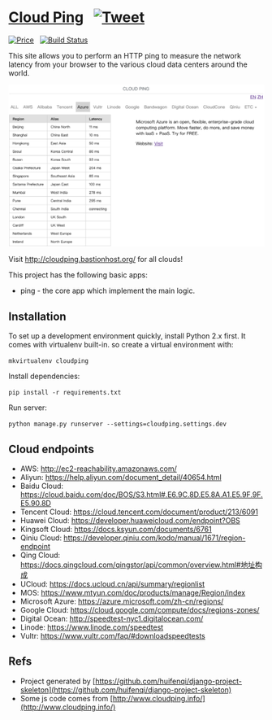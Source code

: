 # [Cloud Ping](http://cloudping.bastionhost.org/en/) &nbsp; [![Tweet](https://img.shields.io/twitter/url/http/shields.io.svg?style=social)](https://twitter.com/intent/tweet?text=This%20site%20allows%20you%20to%20perform%20an%20HTTP%20ping%20to%20measure%20the%20network%20latency%20from%20your%20browser%20to%20the%20various%20cloud%20data%20centers%20around%20the%20world.&url=http://cloudping.bastionhost.org/en/&via=github&hashtags=cloudping,cloud,latency,aws,azure,aliyun,developers)

[![Price](https://img.shields.io/badge/price-FREE-0098f7.svg)](https://github.com/bastionhost/cloudping/blob/master/LICENSE) &nbsp; [![Build Status](https://travis-ci.org/bastionhost/cloudping.png?branch=master)](https://travis-ci.org/bastionhost/cloudping)

This site allows you to perform an HTTP ping to measure the network latency from your browser to the various cloud data centers around the world.

![demo](./media/screenshot.png)

Visit http://cloudping.bastionhost.org/ for all clouds!

This project has the following basic apps:

* ping - the core app which implement the main logic.

## Installation

To set up a development environment quickly, install Python 2.x first. It
comes with virtualenv built-in. so create a virtual environment with:

`mkvirtualenv cloudping`

Install dependencies:

`pip install -r requirements.txt`

Run server:

`python manage.py runserver --settings=cloudping.settings.dev`

## Cloud endpoints

* AWS: http://ec2-reachability.amazonaws.com/
* Aliyun: https://help.aliyun.com/document_detail/40654.html
* Baidu Cloud: https://cloud.baidu.com/doc/BOS/S3.html#.E6.9C.8D.E5.8A.A1.E5.9F.9F.E5.90.8D
* Tencent Cloud: https://cloud.tencent.com/document/product/213/6091
* Huawei Cloud: https://developer.huaweicloud.com/endpoint?OBS
* Kingsoft Cloud: https://docs.ksyun.com/documents/6761
* Qiniu Cloud: https://developer.qiniu.com/kodo/manual/1671/region-endpoint
* Qing Cloud: https://docs.qingcloud.com/qingstor/api/common/overview.html#地址构成
* UCloud: https://docs.ucloud.cn/api/summary/regionlist
* MOS: https://www.mtyun.com/doc/products/manage/Region/index
* Microsoft Azure: https://azure.microsoft.com/zh-cn/regions/
* Google Cloud: https://cloud.google.com/compute/docs/regions-zones/
* Digital Ocean: http://speedtest-nyc1.digitalocean.com/
* Linode: https://www.linode.com/speedtest
* Vultr: https://www.vultr.com/faq/#downloadspeedtests

## Refs

* Project generated by [https://github.com/huifenqi/django-project-skeleton](https://github.com/huifenqi/django-project-skeleton)
* Some js code comes from [http://www.cloudping.info/](http://www.cloudping.info/)
